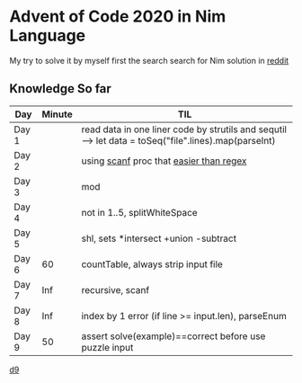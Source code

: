 # Advent of Code 2020 in Nim Language

My try to solve it by myself first the search search for Nim solution in [reddit](https://old.reddit.com/r/adventofcode)

## Knowledge So far
Day|Minute|TIL
---|---|---
Day 1 | |read data in one liner code by strutils and sequtil --> let data = toSeq("file".lines).map(parseInt)
Day 2 | |using [scanf][1] proc that [easier than regex][2]
Day 3 | |mod
Day 4 | |not in 1..5, splitWhiteSpace
Day 5 | |shl, sets *intersect +union -subtract
Day 6|60|countTable, always strip input file
Day 7|Inf|recursive, scanf
Day 8|Inf|index by 1 error (if line >= input.len), parseEnum
Day 9|50|assert solve(example)==correct before use puzzle input

[d9](nim/d09.nim)

[1]: https://nim-lang.org/docs/strscans.html#scanf.m%2Cstring%2Cstatic%5Bstring%5D%2Cvarargs%5Btyped%5D
[2]: https://pietroppeter.github.io/adventofnim/2020/day02.html